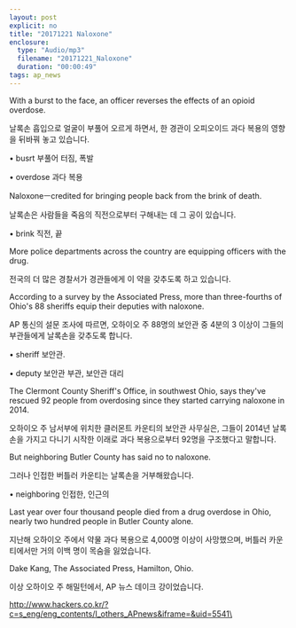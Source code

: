 ```yaml
---
layout: post
explicit: no
title: "20171221 Naloxone"
enclosure:
  type: "Audio/mp3"
  filename: "20171221_Naloxone"
  duration: "00:00:49"
tags: ap_news
---
```


With a burst to the face, an officer reverses the effects of an opioid overdose.

날록손 흡입으로 얼굴이 부풀어 오르게 하면서, 한 경관이 오피오이드 과다 복용의 영향을 뒤바꿔 놓고 있습니다.

• busrt 부풀어 터짐, 폭발

• overdose 과다 복용





Naloxoneㅡcredited for bringing people back from the brink of death.

날록손은 사람들을 죽음의 직전으로부터 구해내는 데 그 공이 있습니다.

• brink 직전, 끝







More police departments across the country are equipping officers with the drug.

전국의 더 많은 경찰서가 경관들에게 이 약을 갖추도록 하고 있습니다.





According to a survey by the Associated Press, more than three-fourths of Ohio's 88 sheriffs equip their deputies with naloxone.

AP 통신의 설문 조사에 따르면, 오하이오 주 88명의 보안관 중 4분의 3 이상이 그들의 부관들에게 날록손을 갖추도록 합니다.

• sheriff 보안관.

• deputy 보안관 부관, 보안관 대리







The Clermont County Sheriff's Office, in southwest Ohio, says they've rescued 92 people from overdosing since they started carrying naloxone in 2014.

오하이오 주 남서부에 위치한 클러몬트 카운티의 보안관 사무실은, 그들이 2014년 날록손을 가지고 다니기 시작한 이래로 과다 복용으로부터 92명을 구조했다고 말합니다.







But neighboring Butler County has said no to naloxone.

그러나 인접한 버틀러 카운티는 날록손을 거부해왔습니다.

• neighboring 인접한, 인근의





Last year over four thousand people died from a drug overdose in Ohio, nearly two hundred people in Butler County alone.

지난해 오하이오 주에서 약물 과다 복용으로 4,000명 이상이 사망했으며, 버틀러 카운티에서만 거의 이백 명이 목숨을 잃었습니다.







Dake Kang, The Associated Press, Hamilton, Ohio.

이상 오하이오 주 해밀턴에서, AP 뉴스 데이크 강이었습니다.



http://www.hackers.co.kr/?c=s_eng/eng_contents/I_others_APnews&iframe=&uid=5541\


